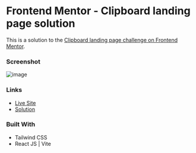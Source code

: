 # Frontend Mentor - Clipboard landing page solution

This is a solution to the [Clipboard landing page challenge on Frontend Mentor](https://www.frontendmentor.io/challenges/clipboard-landing-page-5cc9bccd6c4c91111378ecb9).

### Screenshot
![image](https://github.com/Joes131205/clipboard_landing_page_frontend_mentor/assets/86814315/da041b0d-328c-42c4-bdd0-857e710180a5)


### Links

- [Live Site](https://clipboard-landing-page-j13.netlify.app/)
- [Solution](https://github.com/Joes131205/clipboard_landing_page_frontend_mentor)

### Built With

- Tailwind CSS
- React JS | Vite
